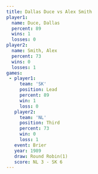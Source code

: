 ```yaml
---
title: Dallas Duce vs Alex Smith
player1:            
  name: Duce, Dallas
  percent: 89       
  wins: 1           
  losses: 0         
player2:            
  name: Smith, Alex 
  percent: 73       
  wins: 0           
  losses: 1         
games:
 - player1:        
     team: 'SK'    
     position: Lead
     percent: 89   
     win: 1        
     loss: 0       
   player2:         
     team: 'NL'     
     position: Third
     percent: 73    
     win: 0         
     loss: 1        
   event: Brier        
   year: 1989          
   draw: Round Robin(1)
   score: NL 3 - SK 6  
---
```

